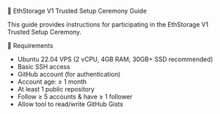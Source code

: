 🚀 EthStorage V1 Trusted Setup Ceremony Guide

This guide provides instructions for participating in the EthStorage V1 Trusted Setup Ceremony.

📌 Requirements

*   Ubuntu 22.04 VPS (2 vCPU, 4GB RAM, 30GB+ SSD recommended)
*   Basic SSH access
*   GitHub account (for authentication)
*   Account age: ≥ 1 month
*   At least 1 public repository
*   Follow ≥ 5 accounts & have ≥ 1 follower
*   Allow tool to read/write GitHub Gists
